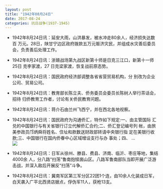 ```yaml
---
layout: post
title: "1942年08月24日"
date: 2017-08-24
categories: 抗日战争(1937-1945)
---
```


<meta name="referrer" content="no-referrer" />

- 1942年8月24日讯：延安大雨，山洪暴发，被水冲走80余人，经济损失达数百 万元。28日，陕甘宁边区政府拨款五万元赈济灾民，并组成水灾善后委员会，负责善后处理工作。 

- 1942年8月24日讯：浙赣战场第九战区新第十师是日克三江口，新第十一师25日 克李家渡，27 日克梁家渡，恢复战前原态势。 

- 1942年8月24日讯：国民政府经济部调整各省省营贸易机构，分 别改为企业公司、贸易公司。 

- 1942年8月24日讯：教育部长陈立夫、侨务委员会委员长陈树人举行茶话会，招待 归侨教育工作者，讨论有关侨民教育问题。 

- 1942年8月24日讯：蒋介石由兰州飞西宁，并在西北各地视察。 

- 1942年8月24日讯：国民政府为沟通侨汇，特作如下规定:一、由主管国际 汇兑的中国银行与有关省银行订立代解侨汇合约;二、侨汇登记编号列 帐，由旅美参政员邝炳舜将姓名、住址和款数送财政部转请中央银行指 定在美银行收款;三、中国银行在国内侨眷中心区域增设支行与办 事处；四、 ... <br/><img src="https://wx4.sinaimg.cn/large/aca367d8ly1fiuohxme0gj20c809z3yk.jpg" />

- 1942年8月24日讯：日军从徐州、滕县、费县、济南、临沂、枣庄等地，集结4000余 人，分八路“扫荡”鲁南抱犊崮山区。八路军鲁南部队当即开展广泛游 击战，并深入敌后开展反“扫荡”斗争。 

- 1942年8月24日讯：冀南军区第三军分区22团1个连，由10余人化装成日军，白天袭入广平北西贤店据点，俘伪军11人，获枪13支。 

